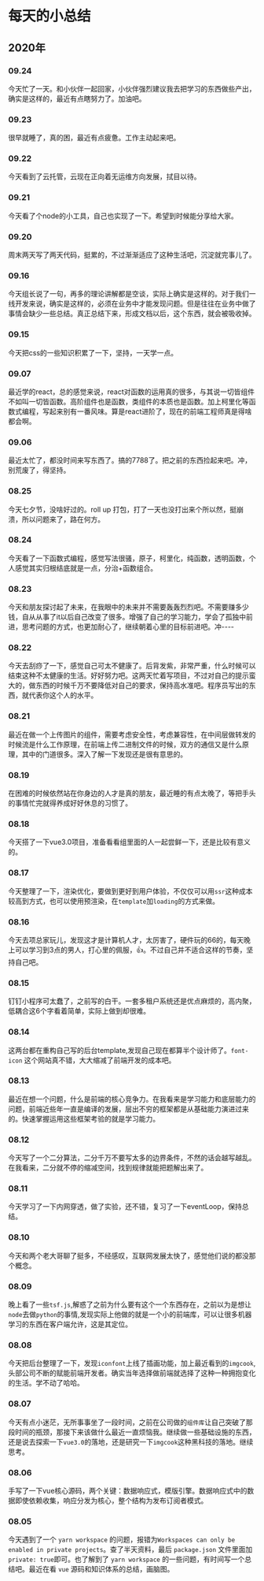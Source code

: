 # 每天的小总结

## 2020年

### 09.24

今天忙了一天。和小伙伴一起回家，小伙伴强烈建议我去把学习的东西做些产出，确实是这样的，最近有点瞎努力了。加油吧。

### 09.23

很早就睡了，真的困，最近有点疲惫。工作主动起来吧。

### 09.22

今天看到了云托管，云现在正向着无运维方向发展，拭目以待。

### 09.21

今天看了个node的小工具，自己也实现了一下。希望到时候能分享给大家。

### 09.20

周末两天写了两天代码，挺累的，不过渐渐适应了这种生活吧，沉淀就完事儿了。

### 09.16

今天组长说了一句，再多的理论讲解都是空谈，实际上确实是这样的。对于我们一线开发来说，确实是这样的，必须在业务中才能发现问题。但是往往在业务中做了事情会缺少一些总结。真正总结下来，形成文档以后，这个东西，就会被吸收掉。

### 09.15

今天把css的一些知识积累了一下，坚持，一天学一点。

### 09.07

最近学的react，总的感觉来说，react对函数的运用真的很多，与其说一切皆组件不如叫一切皆函数。高阶组件也是函数，类组件的本质也是函数。加上柯里化等函数式编程，写起来别有一番风味。算是react进阶了，现在的前端工程师真是得啥都会啊。

### 09.06

最近太忙了，都没时间来写东西了。搞的7788了。把之前的东西捡起来吧。冲，别荒废了，得坚持。

### 08.25

今天七夕节，没啥好过的。roll up 打包，打了一天也没打出来个所以然，挺崩溃，所以问题来了，路在何方。

### 08.24

今天看了一下函数式编程，感觉写法很骚，原子，柯里化，纯函数，透明函数，个人感觉其实归根结底就是一点，分治+函数组合。

### 08.23

今天和朋友探讨起了未来，在我眼中的未来并不需要轰轰烈烈吧。不需要赚多少钱，自从从事了it以后自己改变了很多。增强了自己的学习能力，学会了孤独中前进，思考问题的方式，也更加耐心了，继续朝着心里的目标前进吧。冲----

### 08.22

今天去刮痧了一下，感觉自己可太不健康了。后背发紫，非常严重，什么时候可以结束这种不太健康的生活。好好努力吧。这两天忙着写项目，不过对自己的提示蛮大的，做东西的时候千万不要降低对自己的要求，保持高水准吧。程序员写出的东西，就代表你这个人的水平。

### 08.21

最近在做一个上传图片的组件，需要考虑安全性，考虑兼容性，在中间层做转发的时候流是什么工作原理，在前端上传二进制文件的时候，双方的通信又是什么原理，其中的门道很多。深入了解一下发现还是很有意思的。

### 08.19

在困难的时候依然站在你身边的人才是真的朋友，最近睡的有点太晚了，等把手头的事情忙完就得养成好好休息的习惯了。

### 08.18

今天搭了一下vue3.0项目，准备看看组里面的人一起尝鲜一下，还是比较有意义的。

### 08.17

今天整理了一下，渲染优化，要做到更好到用户体验，不仅仅可以用`ssr`这种成本较高到方式，也可以使用预渲染，在`template`加`loading`的方式来做。

### 08.16

今天去项总家玩儿，发现这才是计算机人才，太厉害了，硬件玩的66的，每天晚上可以学习到3点的男人，打心里的佩服，👍。不过自己并不适合这样的节奏，坚持自己吧。

### 08.15

钉钉小程序可太蠢了，之前写的白干。一套多租户系统还是优点麻烦的，高内聚，低耦合这6个字看着简单，实际上做到却很难。

### 08.14

这两台都在重构自己写的后台template,发现自己现在都算半个设计师了。`font-icon` 这个网站真不错，大大缩减了前端开发的成本吧。

### 08.13

最近在想一个问题，什么是前端的核心竞争力。在我看来是学习能力和底层能力的问题，前端近些年一直是编译的发展，层出不穷的框架都是从基础能力演进过来的。快速掌握运用这些框架考验的就是学习能力。

### 08.12

今天写了一个二分算法，二分千万不要写太多的边界条件，不然的话会越写越乱。在我看来，二分就不停的缩减空间，找到规律就能把题解出来了。

### 08.11

今天学习了一下内网穿透，做了实验，还不错，复习了一下eventLoop，保持总结。

### 08.10

今天和两个老大哥聊了挺多，不经感叹，互联网发展太快了，感觉他们说的都没那个概念。

### 08.09

晚上看了一些`tsf.js`,解惑了之前为什么要有这个一个东西存在，之前以为是想让`node`去做`python`的事情,发现实际上他做的就是一个小的前端库，可以让很多机器学习的东西在客户端允许，这是其定位。

### 08.08

今天把后台整理了一下，发现`iconfont`上线了插画功能，加上最近看到的`imgcook`,头部公司不断的赋能前端开发者。确实当年选择做前端就选择了这种一种拥抱变化的生活。学不动了哈哈。

### 08.07

今天有点小迷茫，无所事事坐了一段时间，之前在公司做的`组件库`让自己突破了那段时间的瓶颈，那接下来该做什么最近一直烦恼我。继续做一些基础设施的东西，还是说去探索一下`vue3.0`的落地，还是研究一下`imgcook`这种黑科技的落地。继续思考。

### 08.06

手写了一下vue核心源码，两个关键：数据响应式，模版引擎。数据响应式中的数据即使依赖收集，响应分发为核心，整个结构为发布订阅者模式。

### 08.05

今天遇到了一个 `yarn workspace` 的问题，报错为`Workspaces can only be enabled in private projects`。查了半天资料，最后 `package.json` 文件里面加`private: true`即可。也了解到了 `yarn workspace` 的一些问题，有时间写一个总结吧。最近在看 `vue` 源码和知识体系的总结，画脑图。
